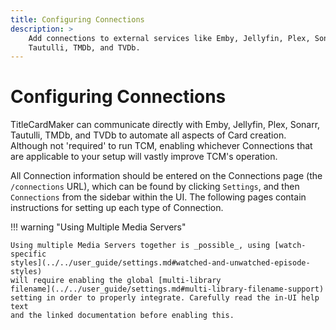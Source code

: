 ```yaml
---
title: Configuring Connections
description: >
    Add connections to external services like Emby, Jellyfin, Plex, Sonarr,
    Tautulli, TMDb, and TVDb.
---
```


# Configuring Connections

TitleCardMaker can communicate directly with Emby, Jellyfin, Plex, Sonarr,
Tautulli, TMDb, and TVDb to automate all aspects of Card creation. Although not
'required' to run TCM, enabling whichever Connections that are applicable to
your setup will vastly improve TCM's operation.

All Connection information should be entered on the Connections page (the
`/connections` URL), which can be found by clicking `Settings`, and then
`Connections` from the sidebar within the UI. The following pages contain
instructions for setting up each type of Connection.

!!! warning "Using Multiple Media Servers"

    Using multiple Media Servers together is _possible_, using [watch-specific
    styles](../../user_guide/settings.md#watched-and-unwatched-episode-styles)
    will require enabling the global [multi-library
    filename](../../user_guide/settings.md#multi-library-filename-support)
    setting in order to properly integrate. Carefully read the in-UI help text
    and the linked documentation before enabling this.
